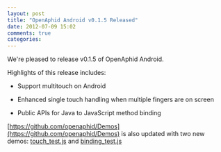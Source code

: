 ```yaml
---
layout: post
title: "OpenAphid Android v0.1.5 Released"
date: 2012-07-09 15:02
comments: true
categories: 
---
```


We're pleased to release v0.1.5 of OpenAphid Android.

Highlights of this release includes:

- Support multitouch on Android

- Enhanced single touch handling when multiple fingers are on screen

- Public APIs for Java to JavaScript method binding

[https://github.com/openaphid/Demos](https://github.com/openaphid/Demos) is also updated with two new demos: [touch_test.js](https://github.com/openaphid/Demos/blob/master/Android/Demos/assets/demo.bundle/touch_test.js) and [binding_test.js](https://github.com/openaphid/Demos/blob/master/Android/Demos/assets/demo.bundle/binding_test.js)
